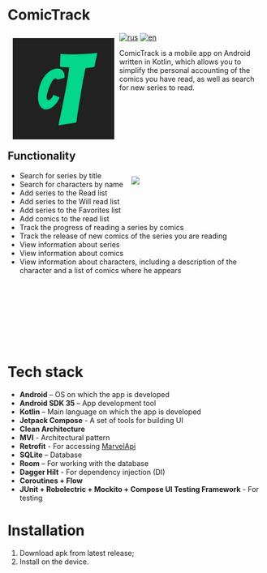 # ComicTrack

[<img src="app/src/main/ic_launcher-playstore.png" align="left"
width="200" hspace="10" vspace="10">](app/src/main/ic_launcher-playstore.png)

[![rus](https://img.shields.io/badge/lang-ru-green.svg)](https://github.com/Leturgone/ComicTracker/blob/readmeDev/README.md)
[![en](https://img.shields.io/badge/lang-en-red.svg)](https://github.com/Leturgone/ComicTracker/blob/readmeDev/README-en.md)

ComicTrack is a mobile app on Android written in Kotlin, which allows you to simplify the personal accounting of the comics you have read, as well as search for new series to read.<br>
<br><br><br><br><br>

## Functionality

<img src="/demo.gif" align="right" width="250" hspace="10" vspace="10"/>

- Search for series by title
- Search for characters by name
- Add series to the Read list
- Add series to the Will read list
- Add series to the Favorites list
- Add comics to the read list
- Track the progress of reading a series by comics
- Track the release of new comics of the series you are reading
- View information about series
- View information about comics
- View information about characters, including a description of the character and a list of comics where he appears
<br><br><br><br><br><br><br><br><br>

# Tech stack
- **Android** – OS on which the app is developed
- **Android SDK 35** – App development tool
- **Kotlin** – Main language on which the app is developed
- **Jetpack Compose** - A set of tools for building UI
- **Clean Architecture**
- **MVI** - Architectural pattern
- **Retrofit** - For accessing [MarvelApi](http://developer.marvel.com/)
- **SQLite** – Database
- **Room** – For working with the database
- **Dagger Hilt** - For dependency injection (DI)
- **Coroutines + Flow**
- **JUnit + Robolectric + Mockito + Compose UI Testing Framework** - For testing

# Installation
1. Download apk from latest release;
2. Install on the device.
